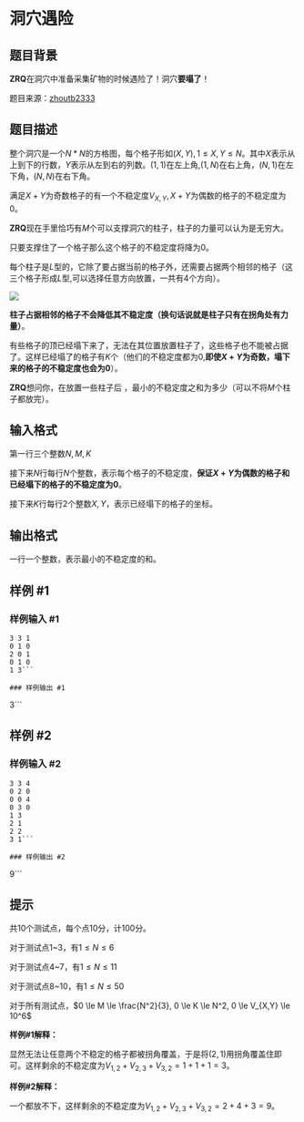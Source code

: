 # 洞穴遇险

## 题目背景

**ZRQ**在洞穴中准备采集矿物的时候遇险了！洞穴**要塌了**！

题目来源：[zhoutb2333](https://www.luogu.org/space/show?uid=31564)


## 题目描述

整个洞穴是一个$N*N$的方格图，每个格子形如$(X,Y),1 \le X,Y \le N$。其中$X$表示从上到下的行数，$Y$表示从左到右的列数。$(1,1)$在左上角,$(1,N)$在右上角，$(N,1)$在左下角，$(N,N)$在右下角。


满足$X+Y$为奇数格子的有一个不稳定度$V_{X,Y},X+Y$为偶数的格子的不稳定度为$0$。


**ZRQ**现在手里恰巧有$M$个可以支撑洞穴的柱子，柱子的力量可以认为是无穷大。


只要支撑住了一个格子那么这个格子的不稳定度将降为$0$。


每个柱子是$L$型的，它除了要占据当前的格子外，还需要占据两个相邻的格子（这三个格子形成$L$型,可以选择任意方向放置，一共有$4$个方向）。



 ![](https://cdn.luogu.com.cn/upload/pic/13049.png) 

**柱子占据相邻的格子不会降低其不稳定度（换句话说就是柱子只有在拐角处有力量）**。


有些格子的顶已经塌下来了，无法在其位置放置柱子了，这些格子也不能被占据了。这样已经塌了的格子有$K$个（他们的不稳定度都为$0$,**即使$X+Y$为奇数，塌下来的格子的不稳定度也会为$0$**）。


**ZRQ**想问你，在放置一些柱子后 ，最小的不稳定度之和为多少（可以不将$M$个柱子都放完）。


## 输入格式

第一行三个整数$N,M,K$


接下来$N$行每行$N$个整数，表示每个格子的不稳定度，**保证$X+Y$为偶数的格子和已经塌下的格子的不稳定度为$0$**。


接下来$K$行每行$2$个整数$X,Y$，表示已经塌下的格子的坐标。


## 输出格式

一行一个整数，表示最小的不稳定度的和。


## 样例 #1

### 样例输入 #1
```
3 3 1
0 1 0
2 0 1
0 1 0
1 3```

### 样例输出 #1

```
3```

## 样例 #2

### 样例输入 #2
```
3 3 4
0 2 0
0 0 4
0 3 0
1 3
2 1
2 2
3 1```

### 样例输出 #2

```
9```

## 提示

共$10$个测试点，每个点$10$分，计$100$分。


对于测试点$1$~$3$，有$1 \le N \le 6$


对于测试点$4$~$7$，有$1 \le N \le 11$


对于测试点$8$~$10$，有$1 \le N \le 50$


对于所有测试点，$0 \le M \le \frac{N^2}{3}, 0 \le K \le N^2, 0 \le V_{X,Y} \le 10^6$


**样例#1解释：**

显然无法让任意两个不稳定的格子都被拐角覆盖，于是将$(2,1)$用拐角覆盖住即可。这样剩余的不稳定度为$V_{1,2}+V_{2,3}+V_{3,2}=1+1+1=3$。

**样例#2解释：**

一个都放不下，这样剩余的不稳定度为$V_{1,2}+V_{2,3}+V_{3,2}=2+4+3=9$。

